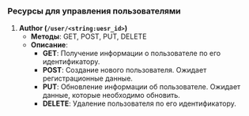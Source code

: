 ### Ресурсы для управления пользователями

1. **Author (`/user/<string:uesr_id>`)**
   - **Методы**: GET, POST, PUT, DELETE
   - **Описание**: 
     - **GET**: Получение информации о пользователе по его идентификатору.
     - **POST**: Создание нового пользователя. Ожидает регистрационные данные.
     - **PUT**: Обновление информации об пользователе. Ожидает данные, которые необходимо обновить.
     - **DELETE**: Удаление пользователя по его идентификатору.